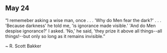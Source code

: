 ## May 24

“I rememeber asking a wise man, once . . . 'Why do Men fear the dark?' . . . 'Because darkness' he told me, 'is ignorance made visible.' 'And do Men despise ignorance?' I asked. 'No,' he said, 'they prize it above all things--all things!--but only so long as it remains invisible.” 

~ R. Scott Bakker

